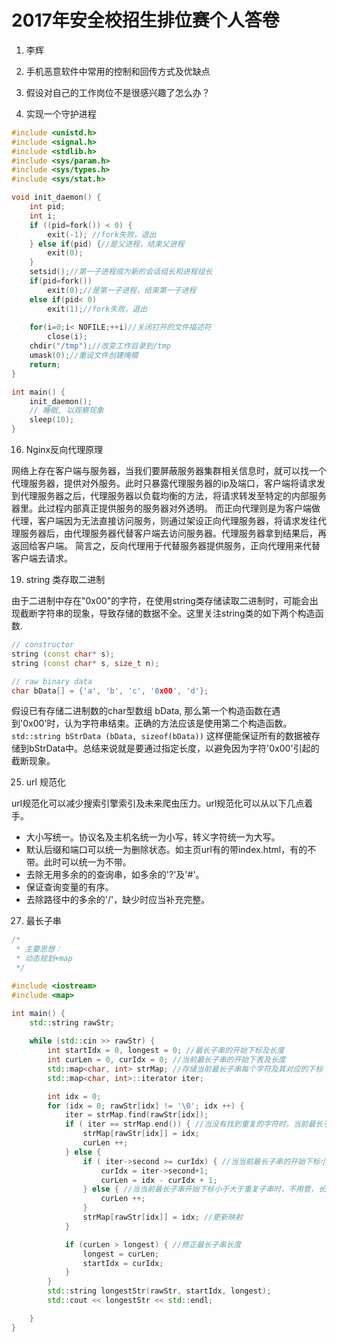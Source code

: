 # 2017年安全校招生排位赛个人答卷

1. 李辉
2. 手机恶意软件中常用的控制和回传方式及优缺点
3. 假设对自己的工作岗位不是很感兴趣了怎么办？


11. 实现一个守护进程

```C
#include <unistd.h>
#include <signal.h>
#include <stdlib.h>
#include <sys/param.h>
#include <sys/types.h>
#include <sys/stat.h>

void init_daemon() {
    int pid;
    int i;
    if ((pid=fork()) < 0) {
        exit(-1); //fork失败，退出 
    } else if(pid) {//是父进程，结束父进程 
        exit(0);
    }
    setsid();//第一子进程成为新的会话组长和进程组长 
    if(pid=fork())
        exit(0);//是第一子进程，结束第一子进程 
    else if(pid< 0)
        exit(1);//fork失败，退出 
    
    for(i=0;i< NOFILE;++i)//关闭打开的文件描述符 
        close(i);
    chdir("/tmp");//改变工作目录到/tmp 
    umask(0);//重设文件创建掩模 
    return;
}

int main() {
    init_daemon();
    // 睡眠, 以观察现象
    sleep(10);
}
```
16. Nginx反向代理原理

网络上存在客户端与服务器，当我们要屏蔽服务器集群相关信息时，就可以找一个代理服务器，提供对外服务。此时只暴露代理服务器的ip及端口，客户端将请求发到代理服务器之后，代理服务器以负载均衡的方法，将请求转发至特定的内部服务器里。此过程内部真正提供服务的服务器对外透明。
而正向代理则是为客户端做代理，客户端因为无法直接访问服务，则通过架设正向代理服务器，将请求发往代理服务器后，由代理服务器代替客户端去访问服务器。代理服务器拿到结果后，再返回给客户端。
简言之，反向代理用于代替服务器提供服务，正向代理用来代替客户端去请求。

19. string 类存取二进制

由于二进制中存在"0x00"的字符，在使用string类存储读取二进制时，可能会出现截断字符串的现象，导致存储的数据不全。这里关注string类的如下两个构造函数.
```C++
// constructor
string (const char* s);
string (const char* s, size_t n);

// raw binary data
char bData[] = {'a', 'b', 'c', '0x00', 'd'};

```
假设已有存储二进制数的char型数组 bData, 那么第一个构造函数在遇到'0x00'时，认为字符串结束。正确的方法应该是使用第二个构造函数。
` std::string bStrData (bData, sizeof(bData))`
这样便能保证所有的数据被存储到bStrData中。总结来说就是要通过指定长度，以避免因为字符'0x00'引起的截断现象。

25. url 规范化

url规范化可以减少搜索引擎索引及未来爬虫压力。url规范化可以从以下几点着手。
- 大小写统一。协议名及主机名统一为小写，转义字符统一为大写。
- 默认后缀和端口可以统一为删除状态。如主页url有的带index.html，有的不带。此时可以统一为不带。
- 去除无用多余的的查询串，如多余的'?'及'#'。
- 保证查询变量的有序。
- 去除路径中的多余的'/'，缺少时应当补充完整。

27. 最长子串

```C++
/*
 * 主要思想：
 * 动态规划+map 
 */

#include <iostream>
#include <map>

int main() {
    std::string rawStr;
    
    while (std::cin >> rawStr) {
        int startIdx = 0, longest = 0; //最长子串的开始下标及长度
        int curLen = 0, curIdx = 0; //当前最长子串的开始下表及长度
        std::map<char, int> strMap; //存储当前最长子串每个字符及其对应的下标
        std::map<char, int>::iterator iter;

        int idx = 0;
        for (idx = 0; rawStr[idx] != '\0'; idx ++) {
            iter = strMap.find(rawStr[idx]);
            if ( iter == strMap.end()) { //当没有找到重复的字符时，当前最长子串的长度增加，开始下标不变
                strMap[rawStr[idx]] = idx;
                curLen ++;
            } else {
                if ( iter->second >= curIdx) { //当当前最长子串的开始下标小于重复的字符下标时，调整当前最长子串的开始下标及长度
                    curIdx = iter->second+1;
                    curLen = idx - curIdx + 1;
                } else { //当当前最长子串开始下标小于大于重复子串时，不用管，长度加一
                    curLen ++; 
                }
                strMap[rawStr[idx]] = idx; //更新映射
            }

            if (curLen > longest) { //修正最长子串长度
                longest = curLen;
                startIdx = curIdx;
            }
        }
        std::string longestStr(rawStr, startIdx, longest);
        std::cout << longestStr << std::endl;

    }
}
```
